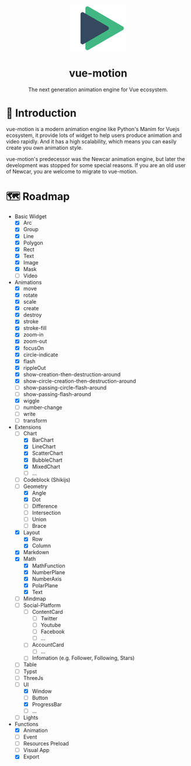 <div align="center">
  <img src="./assets/logo.svg" style="width: 30%">
  <h1>vue-motion</h1>
  <span>The next generation animation engine for Vue ecosystem.</span>
</div>

# 📒 Introduction

vue-motion is a modern animation engine like Python's Manim for Vuejs ecosystem, it provide lots of widget to help users produce animation and video rapidly. And it has a high scalability, which means you can easily create you own animation style.

vue-motion's predecessor was the Newcar animation engine, but later the development was stopped for some special reasons. If you are an old user of Newcar, you are welcome to migrate to vue-motion.

# 🗺 Roadmap

- Basic Widget
  - [x] Arc
  - [x] Group
  - [x] Line
  - [x] Polygon
  - [x] Rect
  - [x] Text
  - [x] Image
  - [x] Mask
  - [ ] Video
- Animations
  - [x] move
  - [x] rotate
  - [x] scale
  - [x] create
  - [x] destroy
  - [x] stroke
  - [x] stroke-fill
  - [x] zoom-in
  - [x] zoom-out
  - [x] focusOn
  - [x] circle-indicate
  - [x] flash
  - [x] rippleOut
  - [x] show-creation-then-destruction-around
  - [x] show-circle-creation-then-destruction-around
  - [ ] show-passing-circle-flash-around
  - [ ] show-passing-flash-around
  - [x] wiggle
  - [ ] number-change
  - [ ] write
  - [ ] transform
- Extensions
  - [ ] Chart
    - [x] BarChart
    - [x] LineChart
    - [x] ScatterChart
    - [x] BubbleChart
    - [x] MixedChart
    - [ ] ...
  - [ ] Codeblock (Shikijs)
  - [ ] Geometry
    - [x] Angle
    - [x] Dot
    - [ ] Difference
    - [ ] Intersection
    - [ ] Union
    - [ ] Brace
  - [x] Layout
    - [x] Row
    - [x] Column
  - [x] Markdown
  - [x] Math
    - [x] MathFunction
    - [x] NumberPlane
    - [x] NumberAxis
    - [x] PolarPlane
    - [x] Text
  - [ ] Mindmap
  - [ ] Social-Platform
    - [ ] ContentCard
      - [ ] Twitter
      - [ ] Youtube
      - [ ] Facebook
      - [ ] ...
    - [ ] AccountCard
      - [ ] ...
    - [ ] Infomation (e.g. Follower, Following, Stars)
  - [ ] Table
  - [ ] Typst
  - [ ] ThreeJs
  - [ ] UI
    - [x] Window
    - [ ] Button
    - [x] ProgressBar
    - [ ] ...
  - [ ] Lights
- Functions
  - [x] Animation
  - [ ] Event
  - [ ] Resources Preload
  - [ ] Visual App
  - [x] Export
